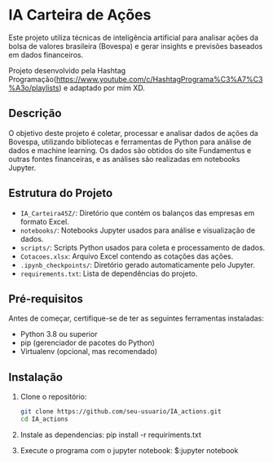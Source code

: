 # IA Carteira de Ações

Este projeto utiliza técnicas de inteligência artificial para analisar ações da bolsa de valores brasileira (Bovespa) e gerar insights e previsões baseados em dados financeiros.

Projeto desenvolvido pela Hashtag Programação(https://www.youtube.com/c/HashtagPrograma%C3%A7%C3%A3o/playlists) e adaptado por mim XD. 

## Descrição

O objetivo deste projeto é coletar, processar e analisar dados de ações da Bovespa, utilizando bibliotecas e ferramentas de Python para análise de dados e machine learning. Os dados são obtidos do site Fundamentus e outras fontes financeiras, e as análises são realizadas em notebooks Jupyter. 

## Estrutura do Projeto

- `IA_Carteira45Z/`: Diretório que contém os balanços das empresas em formato Excel.
- `notebooks/`: Notebooks Jupyter usados para análise e visualização de dados.
- `scripts/`: Scripts Python usados para coleta e processamento de dados.
- `Cotacoes.xlsx`: Arquivo Excel contendo as cotações das ações.
- `.ipynb_checkpoints/`: Diretório gerado automaticamente pelo Jupyter.
- `requirements.txt`: Lista de dependências do projeto.

## Pré-requisitos

Antes de começar, certifique-se de ter as seguintes ferramentas instaladas:

- Python 3.8 ou superior
- pip (gerenciador de pacotes do Python)
- Virtualenv (opcional, mas recomendado)

## Instalação

1. Clone o repositório:

   ```sh
   git clone https://github.com/seu-usuario/IA_actions.git
   cd IA_actions

2. Instale as dependencias:
    pip install -r requiriments.txt

3. Execute o programa com o jupyter notebook:
    $:jupyter notebook

